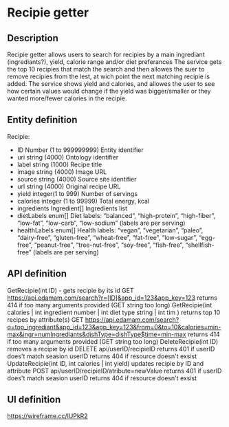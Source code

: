 # Recipie getter
## Description
Recipie getter allows users to search for recipies by a main ingrediant (ingrediants?), yield, calorie range and/or diet preferances 
The service gets the top 10 recipies that match the search and then allowes the suer to remove recipies from the lest, at wich point the next matching recipie is added.
The service shows yield and calories, and allowes the user to see how certain values would change if the yield was bigger/smaller or they wanted more/fewer calories in the recipie.

## Entity definition
Recipie:
- ID    Number (1 to 999999999) Entity identifier
- uri	string (4000)	Ontology identifier
- label	string (1000)	Recipe title
- image	string	(4000) Image URL
- source	string (4000)	Source site identifier
- url	string (4000)	Original recipe URL
- yield	integer(1 to 999)	Number of servings
- calories	integer (1 to 99999) Total energy, kcal
- ingredients	Ingredient[]	Ingredients list
- dietLabels	enum[]	Diet labels: “balanced”, “high-protein”, “high-fiber”, “low-fat”, “low-carb”, “low-sodium” (labels are per serving)
- healthLabels	enum[]	Health labels: “vegan”, “vegetarian”, “paleo”, “dairy-free”, “gluten-free”, “wheat-free”, “fat-free”, “low-sugar”, “egg-free”, “peanut-free”, “tree-nut-free”, “soy-free”, “fish-free”, “shellfish-free” (labels are per serving)


## API definition
GetRecipie(int ID) - gets recipie by its id
GET https://api.edamam.com/search?r=[ID]&app_id=123&app_key=123
returns 414 if too many arguments provided (GET string too long)
GetRecipie(int calories | int ingredient number | int diet type string | int tim ) returns top 10 recipes by attribute(s) 
GET https://api.edamam.com/search?q=top_ingrediant&app_id=123&app_key=123&from=0&to=10&calories=min-max&ingr=numIngrediants&dishType=dishType$time=min-max
returns 414 if too many arguments provided (GET string too long)
DeleteRecipie(int ID) removes a recipie by id
DELETE api/userID/recipieID
returns 401 if userID does't match seasion userID
returns 404 if resource doesn't exsist
UpdateRecipie(int ID, int calories | int yield) updates recipie by ID and attribute 
POST api/userID/recipieID/atribute=newValue
returns 401 if userID does't match seasion userID
returns 404 if resource doesn't exsist
## UI definition
https://wireframe.cc/lUPkR2
